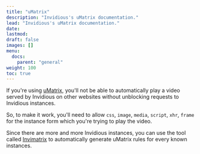 ```yaml
---
title: "uMatrix"
description: "Invidious's uMatrix documentation."
lead: "Invidious's uMatrix documentation."
date:
lastmod:
draft: false
images: []
menu:
  docs:
    parent: "general"
weight: 100
toc: true
---
```


If you're using [uMatrix](https://github.com/gorhill/uMatrix), you'll not be able to automatically play a video served by Invidious on other websites without unblocking requests to Invidious instances.

So, to make it work, you'll need to allow `css`, `image`, `media`, `script`, `xhr`, `frame` for the instance form which you're trying to play the video.

Since there are more and more Invidious instances, you can use the tool called [Invimatrix](https://booteille.gitlab.io/invimatrix/) to automatically generate uMatrix rules for every known instances.
